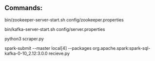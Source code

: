 ## Commands: 

bin/zookeeper-server-start.sh config/zookeeper.properties

bin/kafka-server-start.sh config/server.properties

python3 scraper.py 

spark-submit --master local[4] --packages org.apache.spark:spark-sql-kafka-0-10_2.12:3.0.0 recieve.py 
